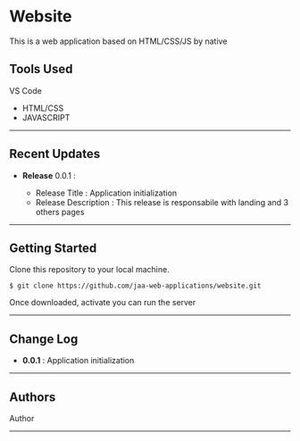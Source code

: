 # Website

This is a web application based on HTML/CSS/JS by native

## Tools Used

VS Code

- HTML/CSS
- JAVASCRIPT

---

## Recent Updates

- **Release** 0.0.1 :

  - Release Title : Application initialization
  - Release Description : This release is responsabile with landing and 3 others pages

---

## Getting Started

Clone this repository to your local machine.

```
$ git clone https://github.com/jaa-web-applications/website.git
```

Once downloaded, activate you can run the server


---

## Change Log

- **0.0.1** : Application initialization

---

## Authors

Author

---
